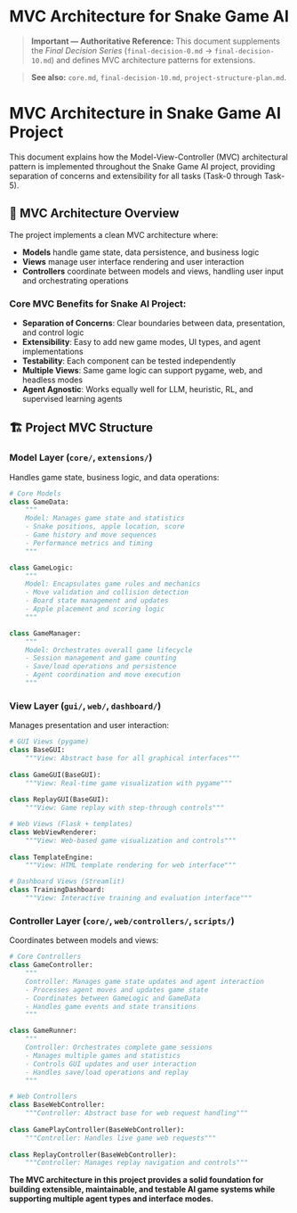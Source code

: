# MVC Architecture for Snake Game AI

> **Important — Authoritative Reference:** This document supplements the _Final Decision Series_ (`final-decision-0.md` → `final-decision-10.md`) and defines MVC architecture patterns for extensions.

> **See also:** `core.md`, `final-decision-10.md`, `project-structure-plan.md`.

# MVC Architecture in Snake Game AI Project

This document explains how the Model-View-Controller (MVC) architectural pattern is implemented throughout the Snake Game AI project, providing separation of concerns and extensibility for all tasks (Task-0 through Task-5).

## 🎯 **MVC Architecture Overview**

The project implements a clean MVC architecture where:
- **Models** handle game state, data persistence, and business logic
- **Views** manage user interface rendering and user interaction
- **Controllers** coordinate between models and views, handling user input and orchestrating operations

### **Core MVC Benefits for Snake AI Project:**
- **Separation of Concerns**: Clear boundaries between data, presentation, and control logic
- **Extensibility**: Easy to add new game modes, UI types, and agent implementations
- **Testability**: Each component can be tested independently
- **Multiple Views**: Same game logic can support pygame, web, and headless modes
- **Agent Agnostic**: Works equally well for LLM, heuristic, RL, and supervised learning agents

## 🏗️ **Project MVC Structure**

### **Model Layer (`core/`, `extensions/`)**
Handles game state, business logic, and data operations:

```python
# Core Models
class GameData:
    """
    Model: Manages game state and statistics
    - Snake positions, apple location, score
    - Game history and move sequences
    - Performance metrics and timing
    """

class GameLogic:
    """
    Model: Encapsulates game rules and mechanics
    - Move validation and collision detection
    - Board state management and updates
    - Apple placement and scoring logic
    """

class GameManager:
    """
    Model: Orchestrates overall game lifecycle
    - Session management and game counting
    - Save/load operations and persistence
    - Agent coordination and move execution
    """
```

### **View Layer (`gui/`, `web/`, `dashboard/`)**
Manages presentation and user interaction:

```python
# GUI Views (pygame)
class BaseGUI:
    """View: Abstract base for all graphical interfaces"""
    
class GameGUI(BaseGUI):
    """View: Real-time game visualization with pygame"""
    
class ReplayGUI(BaseGUI):
    """View: Game replay with step-through controls"""

# Web Views (Flask + templates)
class WebViewRenderer:
    """View: Web-based game visualization and controls"""
    
class TemplateEngine:
    """View: HTML template rendering for web interface"""

# Dashboard Views (Streamlit)
class TrainingDashboard:
    """View: Interactive training and evaluation interface"""
```

### **Controller Layer (`core/`, `web/controllers/`, `scripts/`)**
Coordinates between models and views:

```python
# Core Controllers
class GameController:
    """
    Controller: Manages game state updates and agent interaction
    - Processes agent moves and updates game state
    - Coordinates between GameLogic and GameData
    - Handles game events and state transitions
    """

class GameRunner:
    """
    Controller: Orchestrates complete game sessions
    - Manages multiple games and statistics
    - Controls GUI updates and user interaction
    - Handles save/load operations and replay
    """

# Web Controllers
class BaseWebController:
    """Controller: Abstract base for web request handling"""
    
class GamePlayController(BaseWebController):
    """Controller: Handles live game web requests"""
    
class ReplayController(BaseWebController):
    """Controller: Manages replay navigation and controls"""
```

**The MVC architecture in this project provides a solid foundation for building extensible, maintainable, and testable AI game systems while supporting multiple agent types and interface modes.**
